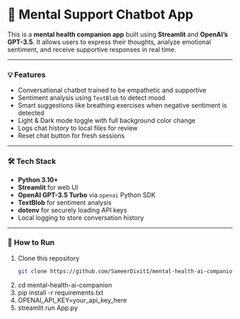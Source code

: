 # 🧠 Mental Support Chatbot App

This is a **mental health companion app** built using **Streamlit** and **OpenAI’s GPT-3.5**. It allows users to express their thoughts, analyze emotional sentiment, and receive supportive responses in real time.

---

### 💡 Features

- Conversational chatbot trained to be empathetic and supportive  
- Sentiment analysis using `TextBlob` to detect mood  
- Smart suggestions like breathing exercises when negative sentiment is detected  
- Light & Dark mode toggle with full background color change  
- Logs chat history to local files for review  
- Reset chat button for fresh sessions  

---

### 🛠️ Tech Stack

- **Python 3.10+**  
- **Streamlit** for web UI  
- **OpenAI GPT-3.5 Turbo** via `openai` Python SDK  
- **TextBlob** for sentiment analysis  
- **dotenv** for securely loading API keys  
- Local logging to store conversation history  

---

### 🚀 How to Run

1. Clone this repository  
   ```bash
   git clone https://github.com/SameerDixit1/mental-health-ai-companion.git
2. cd mental-health-ai-companion
3. pip install -r requirements.txt
4. OPENAI_API_KEY=your_api_key_here
5. streamlit run App.py

